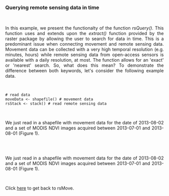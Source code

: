 ### Querying remote sensing data in time

<br>

<p align="justify">
In this example, we present the functionalty of the function <i>rsQuery()</i>. This function uses and extends upon the <i>extract()</i> function provided by the raster package by allowing the user to search for data in time. This is a predominant issue when connecting movement and remote sensing data. Movement data can be collected with a very high temporal resolution (e.g. minutes, hours) while remote sensing data from open-access sensors is available with a daily resolution, at most. The function allows for an 'exact' or 'nearest' search. So, what does this mean? To demonstrate the difference between both keywords, let's consider the following example data.
</p> 

<br>

```
# read data
moveData <- shapefile() # movement data
rsStack <- stack() # read remote sensing data
```

<br>

<p align="justify">
We just read in a shapefile with movement data for the date of 2013-08-02 and a set of MODIS NDVI images acquired between 2013-07-01 and 2013-08-01 (Figure 1).
</p> 

<br>





<br>

<p align="justify">
We just read in a shapefile with movement data for the date of 2013-08-02 and a set of MODIS NDVI images acquired between 2013-07-01 and 2013-08-01 (Figure 1).
</p> 










<br>

Click  <a href="https://github.com/RRemelgado/rsMove/">here</a> to get back to rsMove.

<br>
